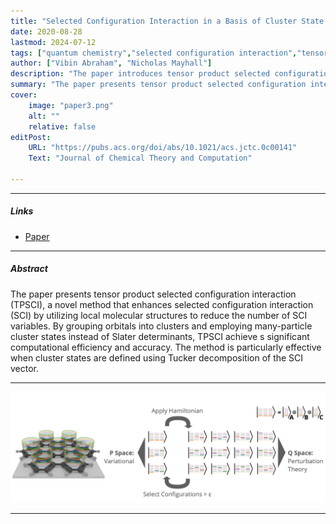 ```yaml
---
title: "Selected Configuration Interaction in a Basis of Cluster State Tensor Products"
date: 2020-08-28
lastmod: 2024-07-12
tags: ["quantum chemistry","selected configuration interaction","tensor product states", "cluster-mean field"]
author: ["Vibin Abraham", "Nicholas Mayhall"]
description: "The paper introduces tensor product selected configuration interaction (TPSCI), a method that reduces SCI variables by leveraging local molecular structures and many-particle cluster states, demonstrating its effectiveness across various complex systems, including bond breaking and planar nanographenes"
summary: "The paper presents tensor product selected configuration interaction (TPSCI), a novel method that enhances selected configuration interaction (SCI) by utilizing local molecular structures to reduce the number of SCI variables. By grouping orbitals into clusters and employing many-particle cluster states instead of Slater determinants, TPSCI achieves significant computational efficiency and accuracy. The method is particularly effective when cluster states are defined using Tucker decomposition of the SCI vector."
cover:
    image: "paper3.png"
    alt: ""
    relative: false
editPost:
    URL: "https://pubs.acs.org/doi/abs/10.1021/acs.jctc.0c00141"
    Text: "Journal of Chemical Theory and Computation"

---
```


---

##### Links

+ [Paper](https://pubs.acs.org/doi/abs/10.1021/acs.jctc.0c00141)

---

##### Abstract
The paper presents tensor product selected configuration interaction (TPSCI), a novel method that enhances selected configuration interaction (SCI) by utilizing local molecular structures to reduce the number of SCI variables. By grouping orbitals into clusters and employing many-particle cluster states instead of Slater determinants, TPSCI achieve    s significant computational efficiency and accuracy. The method is particularly effective when cluster states are defined using Tucker decomposition of the SCI vector.


---


![](paper3.png)

---

